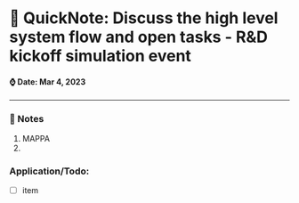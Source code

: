  # 🌱 QuickNote: Discuss the high level system flow and open tasks - R&D kickoff simulation event

####  ⌚️ Date: Mar 4, 2023

---
### 📝  Notes
1. MAPPA
2. 


### Application/Todo:
- [ ] item 

